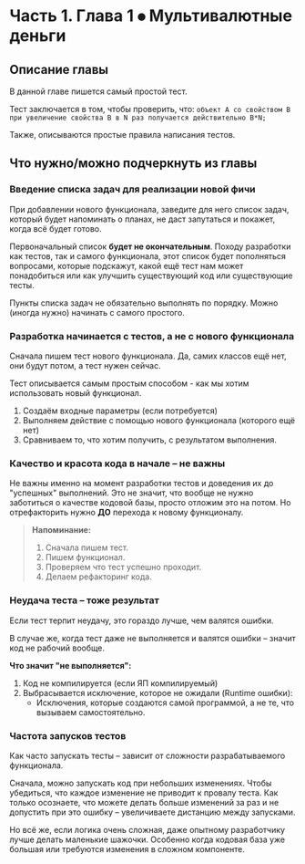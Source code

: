 # Часть 1. Глава 1 ⦁ Мультивалютные деньги


## Описание главы
В данной главе пишется самый простой тест.

Тест заключается в том, чтобы проверить, что:
`
объект A со свойством B при увеличение свойства B в N раз получается действительно B*N;
`

Также, описываются простые правила написания тестов.

## Что нужно/можно подчеркнуть из главы

### Введение списка задач для реализации новой фичи
При добавлении нового функционала, заведите для него список задач, который будет напоминать о планах,
не даст запутаться и покажет, когда всё будет готово.

Первоначальный список **будет не окончательным**. Походу разработки как тестов, так и самого функционала,
этот список будет пополняться вопросами, которые подскажут, какой ещё тест нам может понадобиться
или как улучшить существующий код или существующие тесты.

Пункты списка задач не обязательно выполнять по порядку. Можно (иногда нужно) начинать с самого простого.

### Разработка начинается с тестов, а не с нового функционала
Сначала пишем тест нового функционала. Да, самих классов ещё нет, они будут потом, а тест нужен сейчас.

Тест описывается самым простым способом - как мы хотим использовать новый функционал.
1. Создаём входные параметры (если потребуется)
2. Выполняем действие с помощью нового функционала (которого ещё нет)
3. Сравниваем то, что хотим получить, с результатом выполнения.

### Качество и красота кода в начале – не важны
Не важны именно на момент разработки тестов и доведения их до "успешных" выполнений.
Это не значит, что вообще не нужно заботиться о качестве кодовой базы, просто отложим это на потом.
Но отрефакторить нужно **ДО** перехода к новому функционалу.

> **Напоминание:**
> 
> 1. Сначала пишем тест.
> 2. Пишем функционал.
> 3. Проверяем что тест успешно проходит.
> 4. Делаем рефакторинг кода.

### Неудача теста – тоже результат
Если тест терпит неудачу, это гораздо лучше, чем валятся ошибки.

В случае же, когда тест даже не выполняется и валятся ошибки – значит код не рабочий вообще.

**Что значит "не выполняется":**
1. Код не компилируется (если ЯП компилируемый)
2. Выбрасывается исключение, которое не ожидали (Runtime ошибки):
    * Исключения, которые создаются самой программой, а не те, что вызываем самостоятельно.

### Частота запусков тестов
Как часто запускать тесты – зависит от сложности разрабатываемого функционала.

Сначала, можно запускать код при небольших изменениях. Чтобы убедиться, что каждое изменение не приводит к провалу теста.
Как только осознаете, что можете делать больше изменений за раз и не допустить при это ошибку – увеличиваете дистанцию между запусками.

Но всё же, если логика очень сложная, даже опытному разработчику лучше делать маленькие шажочки.
Особенно когда кодовая база уже большая или требуются изменения в сложном компоненте.
